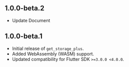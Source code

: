 
## 1.0.0-beta.2
- Update Document

## 1.0.0-beta.1
- Initial release of `get_storage_plus`.
- Added WebAssembly (WASM) support.
- Updated compatibility for Flutter SDK `>=3.0.0 <4.0.0`.

